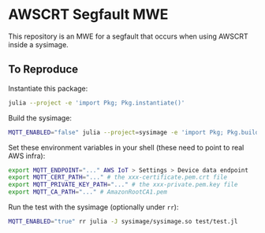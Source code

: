 # AWSCRT Segfault MWE

This repository is an MWE for a segfault that occurs when using AWSCRT inside a sysimage.

## To Reproduce

Instantiate this package:

```sh
julia --project -e 'import Pkg; Pkg.instantiate()'
```

Build the sysimage:

```sh
MQTT_ENABLED="false" julia --project=sysimage -e 'import Pkg; Pkg.build(); include(joinpath("sysimage", "build_sysimage.jl")); build()'
```

Set these environment variables in your shell (these need to point to real AWS infra):

```sh
export MQTT_ENDPOINT="..." AWS IoT > Settings > Device data endpoint
export MQTT_CERT_PATH="..." # the xxx-certificate.pem.crt file
export MQTT_PRIVATE_KEY_PATH="..." # the xxx-private.pem.key file
export MQTT_CA_PATH="..." # AmazonRootCA1.pem
```

Run the test with the sysimage (optionally under `rr`):

```sh
MQTT_ENABLED="true" rr julia -J sysimage/sysimage.so test/test.jl
```
